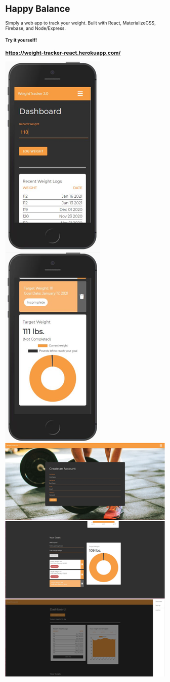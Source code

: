 # Happy Balance

Simply a web app to track your weight. Built with React, MaterializeCSS, Firebase, and Node/Express. 

#### Try it yourself!

### https://weight-tracker-react.herokuapp.com/

<img src="mobile.jpg" width="300">

<img src="mobile2.jpg" width="300">

<img src="create-account.jpg" width="600">

<img src="dashboard.jpg" width="600">

<img src="dashboard2.jpg" width="600">
